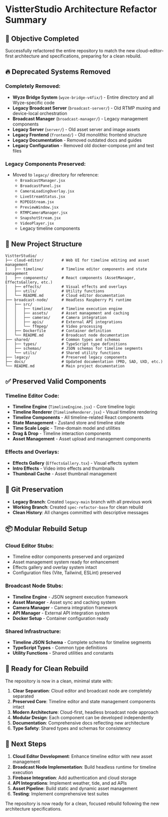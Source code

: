 # VistterStudio Architecture Refactor Summary

## 🎯 Objective Completed
Successfully refactored the entire repository to match the new cloud-editor-first architecture and specifications, preparing for a clean rebuild.

## 🔥 Deprecated Systems Removed

### Completely Removed:
- **Wyze Bridge System** (`wyze-bridge-v4fix/`) - Entire directory and all Wyze-specific code
- **Legacy Broadcast Server** (`broadcast-server/`) - Old RTMP muxing and device-local orchestration
- **Broadcast Manager** (`broadcast-manager/`) - Legacy management components
- **Legacy Server** (`server/`) - Old asset server and image assets
- **Legacy Frontend** (`frontend/`) - Old monolithic frontend structure
- **Legacy Documentation** - Removed outdated docs and guides
- **Legacy Configuration** - Removed old docker-compose.yml and test files

### Legacy Components Preserved:
- Moved to `legacy/` directory for reference:
  - `BroadcastManager.jsx`
  - `BroadcastPanel.jsx`
  - `CameraLoadingOverlay.jsx`
  - `LiveStreamStatus.jsx`
  - `MJPEGStream.jsx`
  - `PreviewWindow.jsx`
  - `RTMPCameraManager.jsx`
  - `SnapshotStream.jsx`
  - `VideoPlayer.jsx`
  - Legacy timeline components

## 📁 New Project Structure

```
VistterStudio/
├── cloud-editor/        # Web UI for timeline editing and asset management
│   ├── timeline/        # Timeline editor components and state management
│   ├── components/      # React components (AssetManager, EffectsGallery, etc.)
│   ├── effects/         # Visual effects and overlays
│   ├── utils/           # Utility functions
│   └── README.md        # Cloud editor documentation
├── broadcast-node/      # Headless Raspberry Pi runtime
│   ├── src/
│   │   ├── timeline/    # Timeline execution engine
│   │   ├── assets/      # Asset management and caching
│   │   ├── cameras/     # Camera integration
│   │   ├── apis/        # External API integrations
│   │   └── ffmpeg/      # Video processing
│   ├── Dockerfile       # Container definition
│   └── README.md        # Broadcast node documentation
├── shared/              # Common types and schemas
│   ├── types/           # TypeScript type definitions
│   ├── schemas/         # JSON schemas for timeline segments
│   └── utils/           # Shared utility functions
├── legacy/              # Preserved legacy components
├── docs/                # Updated documentation (PRD, SAD, UXD, etc.)
└── README.md            # Main project documentation
```

## ✅ Preserved Valid Components

### Timeline Editor Code:
- **Timeline Engine** (`TimelineEngine.jsx`) - Core timeline logic
- **Timeline Renderer** (`TimelineRenderer.jsx`) - Visual timeline rendering
- **Timeline Components** - All timeline-related React components
- **State Management** - Zustand store and timeline state
- **Time Scale Logic** - Time-domain model and utilities
- **Drag & Drop** - Timeline interaction components
- **Asset Management** - Asset upload and management components

### Effects and Overlays:
- **Effects Gallery** (`EffectsGallery.tsx`) - Visual effects system
- **Intro Effects** - Video intro effects and thumbnails
- **Thumbnail Cache** - Asset thumbnail management

## 🧳 Git Preservation

- **Legacy Branch**: Created `legacy-main` branch with all previous work
- **Working Branch**: Created `spec-refactor-base` for clean rebuild
- **Clean History**: All changes committed with descriptive messages

## 📦 Modular Rebuild Setup

### Cloud Editor Stubs:
- Timeline editor components preserved and organized
- Asset management system ready for enhancement
- Effects gallery and overlay system intact
- Configuration files (Vite, Tailwind, ESLint) preserved

### Broadcast Node Stubs:
- **Timeline Engine** - JSON segment execution framework
- **Asset Manager** - Asset sync and caching system
- **Camera Manager** - Camera integration framework
- **API Manager** - External API integration system
- **Docker Setup** - Container configuration ready

### Shared Infrastructure:
- **Timeline JSON Schema** - Complete schema for timeline segments
- **TypeScript Types** - Common type definitions
- **Utility Functions** - Shared utilities and constants

## 🎯 Ready for Clean Rebuild

The repository is now in a clean, minimal state with:

1. **Clear Separation**: Cloud editor and broadcast node are completely separated
2. **Preserved Core**: Timeline editor and state management components intact
3. **Modern Architecture**: Cloud-first, headless broadcast node approach
4. **Modular Design**: Each component can be developed independently
5. **Documentation**: Comprehensive docs reflecting new architecture
6. **Type Safety**: Shared types and schemas for consistency

## 🚀 Next Steps

1. **Cloud Editor Development**: Enhance timeline editor with new asset management
2. **Broadcast Node Implementation**: Build headless runtime for timeline execution
3. **Firebase Integration**: Add authentication and cloud storage
4. **API Integrations**: Implement weather, tide, and ad APIs
5. **Asset Pipeline**: Build static and dynamic asset management
6. **Testing**: Implement comprehensive test suites

The repository is now ready for a clean, focused rebuild following the new architecture specifications.
